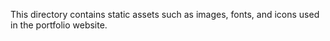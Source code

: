 This directory contains static assets such as images, fonts, and icons used in the portfolio website.
